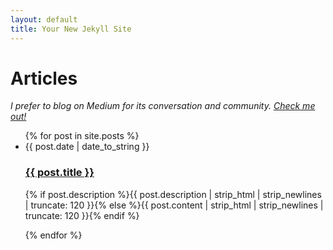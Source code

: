 ```yaml
---
layout: default
title: Your New Jekyll Site
---
```


<div id="articles">
  <h1>Articles</h1>
  <p style="font-style: italic">I prefer to blog on Medium for its conversation and community.
  <a href="https://medium.com/@jondeng">Check me out!</a></p>
  <ul class="posts noList">
    {% for post in site.posts %}
      <li>
      	<span class="date">{{ post.date | date_to_string }}</span>
      	<h3><a href="{{ post.url }}">{{ post.title }}</a></h3>
      	<p class="description">{% if post.description %}{{ post.description  | strip_html | strip_newlines | truncate: 120 }}{% else %}{{ post.content | strip_html | strip_newlines | truncate: 120 }}{% endif %}</p>
      </li>
    {% endfor %}
  </ul>
</div>